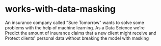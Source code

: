 # works-with-data-masking
An insurance company called "Sure Tomorrow" wants to solve some problems with the help of machine learning. As a Data Science we're Predict the amount of insurance claims that a new client might receive and  Protect clients' personal data without breaking the model with masking
